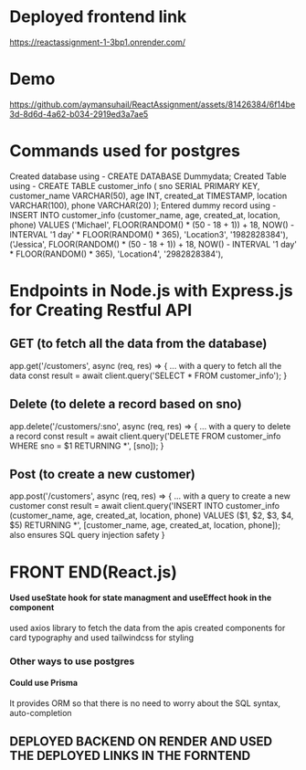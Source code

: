 # Deployed frontend link
https://reactassignment-1-3bp1.onrender.com/
# Demo 


https://github.com/aymansuhail/ReactAssignment/assets/81426384/6f14be3d-8d6d-4a62-b034-2919ed3a7ae5


# Commands used for postgres
Created database using - CREATE DATABASE Dummydata;
Created Table using - CREATE TABLE customer_info (
    sno SERIAL PRIMARY KEY,
    customer_name VARCHAR(50),
    age INT,
    created_at TIMESTAMP,
    location VARCHAR(100),
    phone VARCHAR(20)
);
Entered dummy record using - INSERT INTO customer_info (customer_name, age, created_at, location, phone)
VALUES
    ('Michael', FLOOR(RANDOM() * (50 - 18 + 1)) + 18, NOW() - INTERVAL '1 day' * FLOOR(RANDOM() * 365), 'Location3', '1982828384'),
    ('Jessica', FLOOR(RANDOM() * (50 - 18 + 1)) + 18, NOW() - INTERVAL '1 day' * FLOOR(RANDOM() * 365), 'Location4', '2982828384'),
    
# Endpoints in Node.js with Express.js for Creating Restful API
## GET (to fetch all the data from the database)
app.get('/customers', async (req, res) => {
...
with a query to fetch all the data 
  const result = await client.query('SELECT * FROM customer_info');
}
## Delete (to delete a record based on sno)
app.delete('/customers/:sno', async (req, res) => {
...
with a query to delete a record 
    const result = await client.query('DELETE FROM customer_info WHERE sno = $1 RETURNING *', [sno]);
}
## Post (to create a new customer)
app.post('/customers', async (req, res) => {
...
with a query to create a new customer 
    const result = await client.query('INSERT INTO customer_info (customer_name, age, created_at, location, phone) VALUES ($1, $2, $3, $4, $5) RETURNING *', [customer_name, age, created_at, location, phone]);
also ensures SQL query injection safety 
}
# FRONT END(React.js)
#### Used useState hook for state managment and useEffect hook in the component 
used axios library to fetch the data from the apis 
created components for card typography and used tailwindcss for styling 


### Other ways to use postgres 
#### Could use Prisma 
It provides ORM so that there is no need to worry about the SQL syntax, auto-completion 

## DEPLOYED BACKEND ON RENDER AND USED THE DEPLOYED LINKS IN THE FORNTEND 
